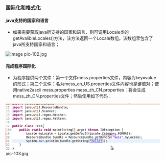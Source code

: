 ### 国际化和格式化
#### java支持的国家和语言
+ 如果需要获取java所支持的国家和语言，则可调用Locale类的getAvalibleLocales()方法，该方法返回一个Locale数组，该数组里包含了java所支持国家和语言；

![image](https://github.com/ningbaoqi/Java/blob/master/gif/pic-102.jpg) pic-102.jpg

#### 完成程序国际化
+ 为程序提供两个文件：第一个文件mess.properties文件，内容为key=value的形式；第二个文件：名为mess_en_US.properties文件内容也是键值对；使用native2ascii mess.properties mess_zh_CN.properties：将会生成mess_zh_CN.properties文件；然后使用如下代码：

![image](https://github.com/ningbaoqi/Java/blob/master/gif/pic-103.jpg) pic-103.jpg

